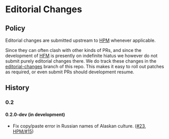 Editorial Changes
=================

Policy
------

Editorial changes are submitted upstream to [HPM] whenever applicable.

Since they can often clash with other kinds of PRs, and since the development of [HFM] is presently
on indefinite hiatus we however do not submit purely editorial changes there. We do track these
changes in the [editorial-changes] branch of this repo. This makes it easy to roll out patches as
required, or even submit PRs should development resume.

[HPM]: https://github.com/arkhometha/Historical-Project-Mod
[HFM]: https://github.com/SighPie/HFM
[editorial-changes]: https://github.com/moretrim/PFH/tree/editorial-changes

History
-------

### 0.2

#### 0.2.0-dev (in development)

- Fix copy/paste error in Russian names of Alaskan culture. ([#23], [HPM/#15])

  [#23]: https://github.com/moretrim/PFH/pull/23
  [HPM/#15]: https://github.com/arkhometha/Historical-Project-Mod/pull/15
